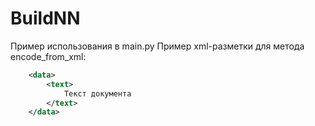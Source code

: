 # BuildNN

Пример использования в main.py
Пример xml-разметки для метода encode_from_xml:
```xml
	<data>
		<text>
			Текст документа
		</text>
	</data>
```
